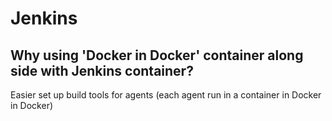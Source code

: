 # Jenkins

## Why using 'Docker in Docker' container along side with Jenkins container?

Easier set up build tools for agents (each agent run in a container in Docker in Docker)

